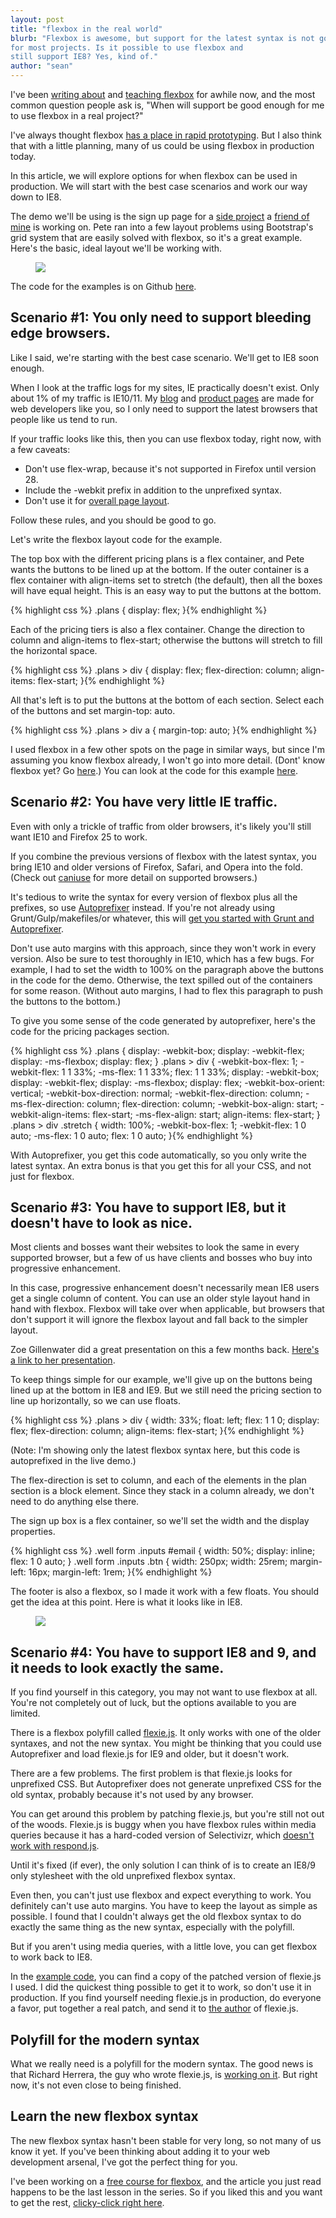```yaml
---
layout: post
title: "flexbox in the real world"
blurb: "Flexbox is awesome, but support for the latest syntax is not good enough
for most projects. Is it possible to use flexbox and
still support IE8? Yes, kind of."
author: "sean"
---
```


I've been
[writing about](http://www.sketchingwithcss.com/samplechapter/) and
[teaching flexbox](http://www.sketchingwithcss.com/flexbox-tutorial/)
for awhile now, and the most common question people ask is, "When will
support be good enough for me to use flexbox in a real project?"

I've always thought flexbox
[has a place in rapid prototyping](http://www.planningforaliens.com/blog/2013/10/07/flexbox-first/). But
I also think that with a little planning, many of us could be using flexbox in
production today.

In this article, we will explore options for when flexbox can be used
in production. We will start with the best case scenarios and work our way
down to IE8.

The demo we'll be using is the sign up page for a [side project](http://www.pagesnap.io/)
a [friend of mine](https://twitter.com/zrail) is working on. Pete ran
into a few layout problems using Bootstrap's grid system that are
easily solved with flexbox, so it's a great example. Here's the basic,
ideal layout we'll be working with.

<figure>
    <img src="/images/flexbox-now/layout.png" />
</figure>

The code for the examples is on Github [here](https://github.com/sfioritto/real-world-flexbox).

Scenario #1: You only need to support bleeding edge browsers.
------------------------------

Like I said, we're starting with the best case scenario. We'll get
to IE8 soon enough.

When I look at the traffic logs for my sites, IE practically doesn't
exist. Only about 1% of my traffic is IE10/11. My
[blog](http://www.planningforaliens.com/) and
[product pages](http://www.sketchingwithcss.com/) are made for web
developers like you, so I only need to support the latest
browsers that people like us tend to run.

If your traffic looks like this, then you can use flexbox today, right now,
with a few caveats:

* Don't use flex-wrap, because it's not supported in Firefox until version 28.
* Include the -webkit prefix in addition to the unprefixed syntax.
* Don't use it for [overall page layout](http://jakearchibald.com/2014/dont-use-flexbox-for-page-layout/).

Follow these rules, and you should be good to go.

Let's write the flexbox layout code for the
example. 

The top box with the different pricing plans is a flex
container, and Pete wants the buttons to be lined up at the
bottom. If the outer container is a flex container with align-items
set to stretch (the default), then all the boxes will have equal
height. This is an easy way to put the buttons at the bottom.

{% highlight css %}
.plans {
  display: flex; }{% endhighlight %}

Each of the pricing tiers is also a flex container. Change the direction to column and align-items to flex-start;
otherwise the buttons will stretch to fill the horizontal space.

{% highlight css %}
.plans > div {
  display: flex;
  flex-direction: column;
  align-items: flex-start; }{% endhighlight %}

All that's left is to put the buttons at the bottom of each
section. Select each of the buttons and set margin-top: auto.

{% highlight css %}
.plans > div a {
  margin-top: auto; }{% endhighlight %}

I used flexbox in a few other spots on the page in similar ways, but
since I'm assuming you know flexbox already, I won't go into
more detail. (Dont' know flexbox yet? Go [here](http://www.sketchingwithcss.com/flexbox-tutorial/).) You can look at the code for this example [here](https://github.com/sfioritto/real-world-flexbox/tree/master/demos/latest_syntax_only).

Scenario #2: You have very little IE traffic.
------------------------------

Even with only a trickle of traffic from older browsers, it's likely you'll still want IE10 and Firefox 25 to work.

If you combine the previous versions of flexbox with the latest syntax, you bring IE10 and older
versions of Firefox, Safari, and Opera into the fold. (Check out
[caniuse](http://caniuse.com/#feat=flexbox) for more detail on
supported browsers.)

It's tedious to write the syntax for every version of
flexbox plus all the prefixes, so use [Autoprefixer](https://github.com/ai/autoprefixer) instead. If
you're not already using Grunt/Gulp/makefiles/or whatever,
this will
[get you started with Grunt and Autoprefixer](http://www.planningforaliens.com/blog/2014/03/07/grunt/).

Don't use auto margins with this approach, since they won't
work in every version. Also be sure to test thoroughly in IE10, which has a
few bugs. For example, I had to set the
width to 100% on the paragraph above the buttons in the code for the demo. Otherwise, the text
spilled out of the containers for some reason. (Without auto
margins, I had to flex this paragraph to push the buttons to the
bottom.)

To give you some sense of the code generated by autoprefixer, here's
the code for the pricing packages section.

{% highlight css %}
.plans {
  display: -webkit-box;
  display: -webkit-flex;
  display: -ms-flexbox;
  display: flex; }
  .plans > div {
    -webkit-box-flex: 1;
    -webkit-flex: 1 1 33%;
    -ms-flex: 1 1 33%;
    flex: 1 1 33%;
    display: -webkit-box;
    display: -webkit-flex;
    display: -ms-flexbox;
    display: flex;
    -webkit-box-orient: vertical;
    -webkit-box-direction: normal;
    -webkit-flex-direction: column;
    -ms-flex-direction: column;
    flex-direction: column;
    -webkit-box-align: start;
    -webkit-align-items: flex-start;
    -ms-flex-align: start;
    align-items: flex-start; }
    .plans > div .stretch {
      width: 100%;
      -webkit-box-flex: 1;
      -webkit-flex: 1 0 auto;
      -ms-flex: 1 0 auto;
      flex: 1 0 auto; }{% endhighlight %}

With Autoprefixer, you get this code automatically, so you only write the
latest syntax. An extra bonus is that you get this for all your CSS, and
not just for flexbox. 

Scenario #3: You have to support IE8, but it doesn't have to look as nice.
------------------------------

Most clients and bosses want their websites to look the same in every
supported browser, but a few of us have clients and bosses who buy into
progressive enhancement.

In this case, progressive enhancement doesn't necessarily mean IE8
users get a single column of content. You can use an older style layout
hand in hand with flexbox. Flexbox will take over when applicable, but
browsers that don't support it will ignore the flexbox layout and
fall back to the simpler layout.

Zoe Gillenwater did a great presentation on this a few months back. [Here's a
link to her presentation](http://zomigi.com/blog/flexbox-presentation/).

To keep things simple for our example, we'll give up on the buttons being lined up at the
bottom in IE8 and IE9. But we still need the
pricing section to line up horizontally, so we can use floats.

{% highlight css %}
.plans > div {
  width: 33%;
  float: left;
  flex: 1 1 0;
  display: flex;
  flex-direction: column;
  align-items: flex-start; }{% endhighlight %}

(Note: I'm showing only the latest flexbox syntax here, but this code is
autoprefixed in the live demo.)

The flex-direction is set to column, and each of the elements in the
plan section is a block element. Since they stack in a column already,
we don't need to do anything else there.

The sign up box is a flex container, so we'll set the width and the
display properties.

{% highlight css %}
.well form .inputs #email {
  width: 50%;
  display: inline;
  flex: 1 0 auto; }
.well form .inputs .btn {
  width: 250px;
  width: 25rem;
  margin-left: 16px;
  margin-left: 1rem; }{% endhighlight %}

The footer is also a flexbox, so I made it work with a few floats. You
should get the idea at this point. Here is what it looks like in IE8.

<figure>
    <img src="/images/flexbox-now/progressive.png" />
</figure>
  

Scenario #4: You have to support IE8 and 9, and it needs to look exactly the same.
------------------------------

If you find yourself in this category, you may not want to use
flexbox at all. You're not completely out of luck, but the options available to
you are limited.

There is a flexbox polyfill called
[flexie.js](https://github.com/doctyper/flexie). It only works with
one of the older syntaxes, and not the new syntax. You might be thinking
that you could use Autoprefixer and load flexie.js for IE9 and
older, but it doesn't work.

There are a few problems. The first problem is that flexie.js looks for
unprefixed CSS. But Autoprefixer does not generate unprefixed CSS for
the old syntax, probably because it's not used by any browser.

You can get around this problem by patching flexie.js, but you're
still not out of the woods. Flexie.js is buggy when you have flexbox
rules within media queries because it has a hard-coded version of Selectivizr, which
[doesn't work with respond.js](http://selectivizr.com/tests/respond/).

Until it's fixed (if ever), the only solution I can think of is to create an
IE8/9 only stylesheet with the old unprefixed flexbox syntax.

Even then, you can't just use flexbox and expect everything to
work. You definitely can't use auto margins. You have to keep the layout as
simple as possible. I found that I couldn't always get the old flexbox
syntax to do exactly the same thing as the new syntax, especially with the
polyfill.

But if you aren't using media queries, with a little love, you can get
flexbox to work back to IE8.

In the [example code](https://github.com/sfioritto/real-world-flexbox/tree/master/demos/flexie),
you can find a copy of the patched version of flexie.js I used. I
did the quickest thing possible to get it to work, so don't use it
in production. If you find yourself needing flexie.js in production,
do everyone a favor, put together a real patch, and send it to
[the author](https://twitter.com/doctyper) of flexie.js.

Polyfill for the modern syntax
------------------------------

What we really need is a polyfill for the modern syntax. The good news
is that Richard Herrera, the guy who wrote flexie.js, is
[working on it](https://github.com/doctyper/reflexie/tree/develop). But right now,
it's not even close to being finished.

Learn the new flexbox syntax
------------------------------

The new flexbox syntax hasn't been stable for very long, so not many 
of us know it yet. If you've been thinking about adding it to your web
development arsenal, I've got the perfect thing for you.

I've been working on a
[free course for flexbox](http://www.sketchingwithcss.com/flexbox-tutorial/), 
and the article you just read happens to
be the last lesson in the series. So if you liked this and you want to
get the rest,
[clicky-click right here](http://www.sketchingwithcss.com/flexbox-tutorial/).








